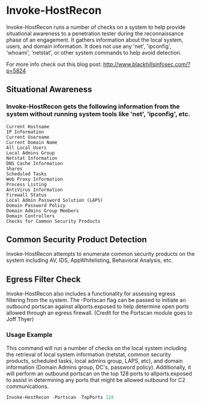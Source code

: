# Invoke-HostRecon
Invoke-HostRecon runs a number of checks on a system to help provide situational awareness to a penetration tester during the reconnaissance phase of an engagement. It gathers information about the local system, users, and domain information. It does not use any 'net', 'ipconfig', 'whoami', 'netstat', or other system commands to help avoid detection. 

For more info check out this blog post: http://www.blackhillsinfosec.com/?p=5824

## Situational Awareness
### Invoke-HostRecon gets the following information from the system without running system tools like 'net', 'ipconfig', etc.
```
Current Hostname
IP Information
Current Username
Current Domain Name
All Local Users
Local Admins Group
Netstat Information
DNS Cache Information
Shares
Scheduled Tasks
Web Proxy Information
Process Listing
AntiVirus Information
Firewall Status
Local Admin Password Solution (LAPS)
Domain Password Policy
Domain Admins Group Members
Domain Controllers
Checks for Common Security Products
```
## Common Security Product Detection
Invoke-HostRecon attempts to enumerate common security products on the system including AV, IDS, AppWhitelisting, Behavioral Analysis, etc.

## Egress Filter Check
Invoke-HostRecon also includes a functionality for assessing egress filtering from the system. The -Portscan flag can be passed to initiate an outbound portscan against allports.exposed to help determine open ports allowed through an egress firewall. (Credit for the Portscan module goes to Joff Thyer)

### Usage Example
This command will run a number of checks on the local system including the retrieval of local system information (netstat, common security products, scheduled tasks, local admins group, LAPS, etc), and domain information (Domain Admins group, DC's, password policy). Additionally, it will perform an outbound portscan on the top 128 ports to allports.exposed to assist in determining any ports that might be allowed outbound for C2 communications.
``` PowerShell
Invoke-HostRecon -Portscan -TopPorts 128
```
